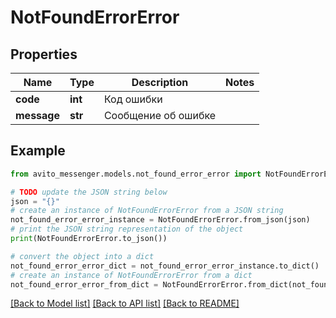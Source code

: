 # NotFoundErrorError


## Properties

Name | Type | Description | Notes
------------ | ------------- | ------------- | -------------
**code** | **int** | Код ошибки | 
**message** | **str** | Сообщение об ошибке | 

## Example

```python
from avito_messenger.models.not_found_error_error import NotFoundErrorError

# TODO update the JSON string below
json = "{}"
# create an instance of NotFoundErrorError from a JSON string
not_found_error_error_instance = NotFoundErrorError.from_json(json)
# print the JSON string representation of the object
print(NotFoundErrorError.to_json())

# convert the object into a dict
not_found_error_error_dict = not_found_error_error_instance.to_dict()
# create an instance of NotFoundErrorError from a dict
not_found_error_error_from_dict = NotFoundErrorError.from_dict(not_found_error_error_dict)
```
[[Back to Model list]](../README.md#documentation-for-models) [[Back to API list]](../README.md#documentation-for-api-endpoints) [[Back to README]](../README.md)



